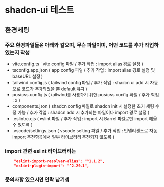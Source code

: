 # shadcn-ui 테스트 

## 환경세팅

### 주요 환경파일들은 아래와 같으며, 무슨 파일이며, 어떤 코드를 추가 작업하였는지 작성

- vite.config.ts        ( vite config 파일                          / 추가 작업 : import alias 경로 설정 )
- tsconfig.app.json     ( app config 파일                           / 추가 작업 : import alias 경로 설정 및 baseURL 설정 )
- tailwind.config.js    ( tailwind config 파일                      / 추가 작업 : shadcn ui add 시 자동으로 코드가 추가되었을 뿐 default 유지 )
- postcss.config.js     ( tailwind를 사용하기 위한 postcss config 파일  / 추가 작업 : x )
- components.json       ( shadcn config 파일로 shadcn init 시 설정한 초기 세팅 수정 가능 / 추가 작업 : shadcn add 시 추가되는 파일이나 import 경로 설정 )
- .eslintrc.cjs         ( eslint 파일                               / 추가 작업 : import 시 Barrel 파일로만 import 해올 수 있도록 )
- .vscode/settings.json ( vscode setting 파일                       / 추가 작업 : 인텔리센스로 자동 import 추천항목에서 일부 라이브러리 추천되지 않도록 )

### import 관련 eslint 라이브러리는

```json
    "eslint-import-resolver-alias": "^1.1.2",
    "eslint-plugin-import": "^2.29.1",
```

### 문의사항 있으시면 연락 남기셈
